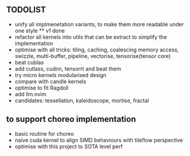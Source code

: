 ## TODOLIST
* unify all implmenetation variants, to make them more readable under one style
  ** v1 done
* refactor all kernels into utils that can be extract to simplify the implementation
* optimise with all tricks: tiling, caching, coalescing memory access, swizzle, multi-buffer, pipeline, vectorise, tensorise(tensor core)
* beat cublas
* add cutlass, cudnn, tensorrt and beat them
* try micro kernels modularised design
* compare with candle kernels
* optimise to fit Ragdoll
* add llm.nvim
* candidates: tessellation, kaleidoscope, mortise, fractal


## to support choreo implementation
* basic routine for choreo
* naive cuda kernel to align SIMD behaviours with tileflow perspective
* optimise with this project to SOTA level perf

